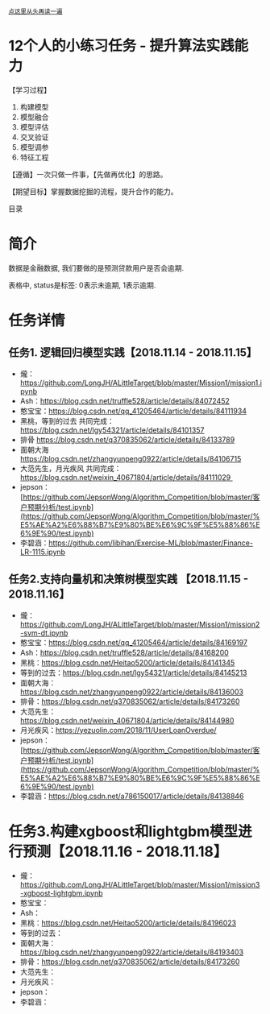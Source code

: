 <a href="#head">`点这里从头再读一遍`</a>
# 12个人的小练习任务 - 提升算法实践能力

【学习过程】
1. 构建模型
2. 模型融合
3. 模型评估
4. 交叉验证
5. 模型调参
6. 特征工程

【遵循】一次只做一件事，【先做再优化】的思路。

【期望目标】掌握数据挖掘的流程，提升合作的能力。

目录
<a id="head"/>

# 简介
数据是金融数据, 我们要做的是预测贷款用户是否会逾期.

表格中, status是标签: 0表示未逾期, 1表示逾期.


# 任务详情

## 任务1. 逻辑回归模型实践【2018.11.14 - 2018.11.15】
- 爖：https://github.com/LongJH/ALittleTarget/blob/master/Mission1/mission1.ipynb
- Ash：https://blog.csdn.net/truffle528/article/details/84072452
- 憨宝宝：https://blog.csdn.net/qq_41205464/article/details/84111934
- 黑桃，等到的过去 共同完成：https://blog.csdn.net/lgy54321/article/details/84101357
- 排骨 https://blog.csdn.net/q370835062/article/details/84133789
- 面朝大海 https://blog.csdn.net/zhangyunpeng0922/article/details/84106715
- 大范先生，月光疾风 共同完成：https://blog.csdn.net/weixin_40671804/article/details/84111029 
- jepson：[https://github.com/JepsonWong/Algorithm_Competition/blob/master/客户预期分析/test.ipynb](https://github.com/JepsonWong/Algorithm_Competition/blob/master/%E5%AE%A2%E6%88%B7%E9%80%BE%E6%9C%9F%E5%88%86%E6%9E%90/test.ipynb)
- 李碧涵：https://github.com/libihan/Exercise-ML/blob/master/Finance-LR-1115.ipynb
 

## 任务2.支持向量机和决策树模型实践 【2018.11.15 - 2018.11.16】
- 爖：https://github.com/LongJH/ALittleTarget/blob/master/Mission1/mission2-svm-dt.ipynb
- 憨宝宝：https://blog.csdn.net/qq_41205464/article/details/84169197
- Ash：https://blog.csdn.net/truffle528/article/details/84168200
- 黑桃：https://blog.csdn.net/Heitao5200/article/details/84141345
- 等到的过去：https://blog.csdn.net/lgy54321/article/details/84145213
- 面朝大海：https://blog.csdn.net/zhangyunpeng0922/article/details/84136003
- 排骨：https://blog.csdn.net/q370835062/article/details/84173260
- 大范先生：https://blog.csdn.net/weixin_40671804/article/details/84144980
- 月光疾风：https://yezuolin.com/2018/11/UserLoanOverdue/
- jepson：[https://github.com/JepsonWong/Algorithm_Competition/blob/master/客户预期分析/test.ipynb](https://github.com/JepsonWong/Algorithm_Competition/blob/master/%E5%AE%A2%E6%88%B7%E9%80%BE%E6%9C%9F%E5%88%86%E6%9E%90/test.ipynb)
- 李碧涵：https://blog.csdn.net/a786150017/article/details/84138846

# 任务3.构建xgboost和lightgbm模型进行预测【2018.11.16 - 2018.11.18】
- 爖：https://github.com/LongJH/ALittleTarget/blob/master/Mission1/mission3-xgboost-lightgbm.ipynb
- 憨宝宝：
- Ash：
- 黑桃：https://blog.csdn.net/Heitao5200/article/details/84196023
- 等到的过去：
- 面朝大海：https://blog.csdn.net/zhangyunpeng0922/article/details/84193403
- 排骨：https://blog.csdn.net/q370835062/article/details/84173260
- 大范先生：
- 月光疾风：
- jepson：
- 李碧涵：
